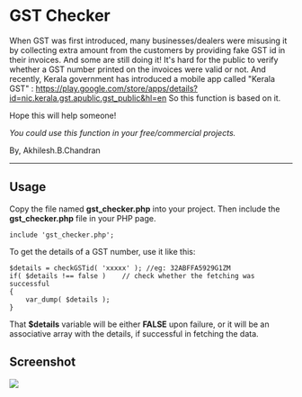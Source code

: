 # GST Checker
	
When GST was first introduced, many businesses/dealers were misusing it by collecting extra amount from the customers by providing fake GST id in their invoices.
And some are still doing it! It's hard for the public to verify whether a GST number printed on the invoices were valid or not.
And recently, Kerala government has introduced a mobile app called "Kerala GST" : https://play.google.com/store/apps/details?id=nic.kerala.gst.apublic.gst_public&hl=en
So this function is based on it. 

Hope this will help someone!

*You could use this function in your free/commercial projects.*

By,
Akhilesh.B.Chandran

---
## Usage
Copy the file named **gst_checker.php** into your project. Then include the **gst_checker.php** file in your PHP page.

```
include 'gst_checker.php';
```

To get the details of a GST number, use it like this:
```
$details = checkGSTid( 'xxxxx' ); //eg: 32ABFFA5929G1ZM
if( $details !== false )	// check whether the fetching was successful
{
	var_dump( $details );
}
```
That **$details** variable will be either **FALSE** upon failure, or it will be an associative array with the details, if successful in fetching the data.

## Screenshot

![](https://i.imgur.com/EBciPRZ.png)

